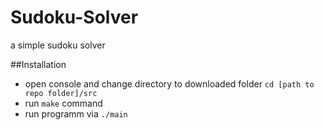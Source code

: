 # Sudoku-Solver
a simple sudoku solver

##Installation
- open console and change directory to downloaded folder `cd [path to repo folder]/src`
- run `make` command
- run programm via `./main`

